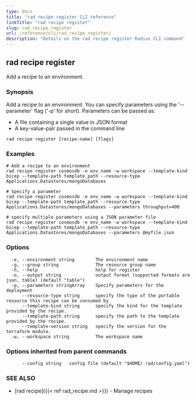 ```yaml
---
type: docs
title: "rad recipe register CLI reference"
linkTitle: "rad recipe register"
slug: rad_recipe_register
url: /reference/cli/rad_recipe_register/
description: "Details on the rad recipe register Radius CLI command"
---
```

## rad recipe register

Add a recipe to an environment.

### Synopsis

Add a recipe to an environment.
You can specify parameters using the '--parameter' flag ('-p' for short). Parameters can be passed as:

- A file containing a single value in JSON format
- A key-value-pair passed in the command line

```
rad recipe register [recipe-name] [flags]
```

### Examples

```
# Add a recipe to an environment
rad recipe register cosmosdb -e env_name -w workspace --template-kind bicep --template-path template_path --resource-type Applications.Datastores/mongoDatabases

# Specify a parameter
rad recipe register cosmosdb -e env_name -w workspace --template-kind bicep --template-path template_path --resource-type Applications.Datastores/mongoDatabases --parameters throughput=400

# specify multiple parameters using a JSON parameter file
rad recipe register cosmosdb -e env_name -w workspace --template-kind bicep --template-path template_path --resource-type Applications.Datastores/mongoDatabases --parameters @myfile.json
```

### Options

```
  -e, --environment string        The environment name
  -g, --group string              The resource group name
  -h, --help                      help for register
  -o, --output string             output format (supported formats are json, table) (default "table")
  -p, --parameters stringArray    Specify parameters for the deployment
      --resource-type string      specify the type of the portable resource this recipe can be consumed by
      --template-kind string      specify the kind for the template provided by the recipe.
      --template-path string      specify the path to the template provided by the recipe.
      --template-version string   specify the version for the terraform module.
  -w, --workspace string          The workspace name
```

### Options inherited from parent commands

```
      --config string   config file (default "$HOME/.rad/config.yaml")
```

### SEE ALSO

* [rad recipe]({{< ref rad_recipe.md >}})	 - Manage recipes

